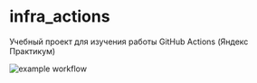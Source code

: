 # infra_actions
Учебный проект для изучения работы GitHub Actions (Яндекс Практикум)

![example workflow](https://github.com/JazzESV/infra_actions/actions/workflows/main.yml/badge.svg)
